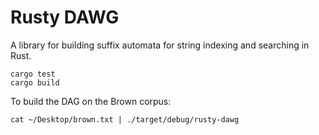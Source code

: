 # Rusty DAWG

A library for building suffix automata for string indexing and searching in Rust.

```
cargo test
cargo build
```

To build the DAG on the Brown corpus:

```
cat ~/Desktop/brown.txt | ./target/debug/rusty-dawg
```